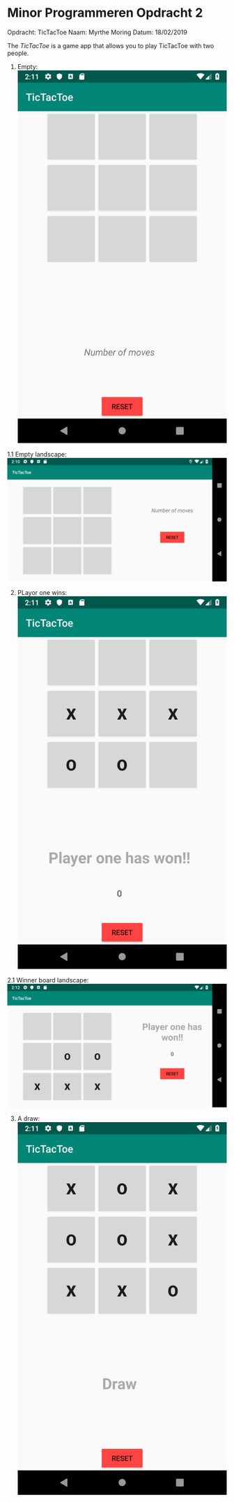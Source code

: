 # Minor Programmeren Opdracht 2
Opdracht: TicTacToe 
Naam: Myrthe Moring
Datum: 18/02/2019

The *TicTacToe* is a game app that allows you to play TicTacToe with two people. 

1. Empty:
![alt text](https://github.com/MyrtheMoring/TicTacToe/blob/master/1.png "Empty board")

1.1 Empty landscape:
![alt text](https://github.com/MyrtheMoring/TicTacToe/blob/master/land1.png "Empty board landscape")

2. PLayor one wins:
![alt text](https://github.com/MyrtheMoring/TicTacToe/blob/master/2.png "Playor one wins")

2.1 Winner board landscape:
![alt text](https://github.com/MyrtheMoring/TicTacToe/blob/master/land2.png "Winner board landscape")

3. A draw:
![alt text](https://github.com/MyrtheMoring/TicTacToe/blob/master/3.png "Playor one wins")


